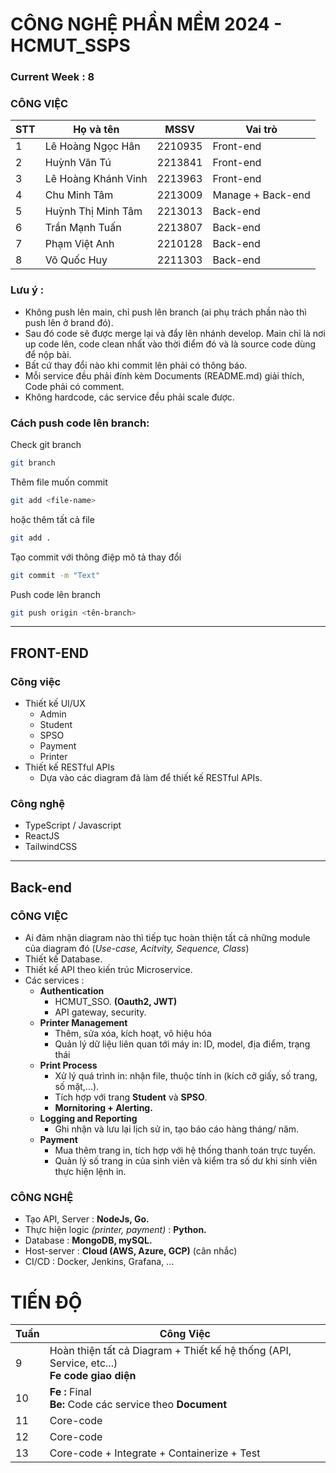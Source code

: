 # CÔNG NGHỆ PHẦN MỀM 2024 - HCMUT_SSPS

### Current Week : 8

### CÔNG VIỆC

| STT | Họ và tên           | MSSV    | Vai trò           |
| --- | ------------------- | ------- | ----------------- |
| 1   | Lê Hoàng Ngọc Hân   | 2210935 | Front-end         |
| 2   | Huỳnh Văn Tú        | 2213841 | Front-end         |
| 3   | Lê Hoàng Khánh Vinh | 2213963 | Front-end         |
| 4   | Chu Minh Tâm        | 2213009 | Manage + Back-end |
| 5   | Huỳnh Thị Minh Tâm  | 2213013 | Back-end          |
| 6   | Trần Mạnh Tuấn      | 2213807 | Back-end          |
| 7   | Phạm Việt Anh       | 2210128 | Back-end          |
| 8   | Võ Quốc Huy         | 2211303 | Back-end          |

### Lưu ý :

- Không push lên main, chỉ push lên branch (ai phụ trách phần nào thì push lên ở brand đó).
- Sau đó code sẽ được merge lại và đẩy lên nhánh develop.
  Main chỉ là nơi up code lên, code clean nhất vào thời điểm đó và là source code dùng để nộp bài.
- Bất cứ thay đổi nào khi commit lên phải có thông báo.
- Mỗi service đều phải đính kèm Documents (README.md) giải thích, Code phải có comment.
- Không hardcode, các service đều phải scale được.

### Cách push code lên branch:

Check git branch

```bash
git branch
```

Thêm file muốn commit

```bash
git add <file-name>
```

hoặc thêm tất cả file

```bash
git add .
```

Tạo commit với thông điệp mô tả thay đổi

```bash
git commit -m "Text"
```

Push code lên branch

```bash
git push origin <tên-branch>
```

---

## FRONT-END

### Công việc

- Thiết kế UI/UX
  - Admin
  - Student
  - SPSO
  - Payment
  - Printer
- Thiết kế RESTful APIs
  - Dựa vào các diagram đã làm để thiết kế RESTful APIs.

### Công nghệ

- TypeScript / Javascript
- ReactJS
- TailwindCSS

---

## Back-end

### CÔNG VIỆC

- Ai đảm nhận diagram nào thì tiếp tục hoàn thiện tất cả những module của diagram đó (_Use-case, Acitvity, Sequence, Class_)
- Thiết kế Database.
- Thiết kế API theo kiến trúc Microservice.
- Các services :
  - **Authentication**
    - HCMUT_SSO. **(Oauth2, JWT)**
    - API gateway, security.
  - **Printer Management**
    - Thêm, sửa xóa, kích hoạt, vô hiệu hóa
    - Quản lý dữ liệu liên quan tới máy in: ID, model, địa điểm, trạng thái
  - **Print Process**
    - Xử lý quá trình in: nhận file, thuộc tính in (kích cỡ giấy, số trang, số mặt,...).
    - Tích hợp với trang **Student** và **SPSO**.
    - __Mornitoring + Alerting.__
  - **Logging and Reporting**
    - Ghi nhận và lưu lại lịch sử in, tạo báo cáo hàng tháng/ năm.
  - **Payment**
    - Mua thêm trang in, tích hợp với hệ thống thanh toán trực tuyến.
    - Quản lý số trang in của sinh viên và kiểm tra số dư khi sinh viên thực hiện lệnh in.

### CÔNG NGHỆ

- Tạo API, Server : **NodeJs, Go.**
- Thực hiện logic _(printer, payment)_ : **Python.**
- Database : **MongoDB, mySQL.**
- Host-server : **Cloud (AWS, Azure, GCP)** (cân nhắc)
- CI/CD : Docker, Jenkins, Grafana, ...

# TIẾN ĐỘ

| Tuần | Công Việc                                                                                       |
| ---- | ----------------------------------------------------------------------------------------------- |
| 9    | Hoàn thiện tất cả Diagram + Thiết kế hệ thống (API, Service, etc...)</br> **Fe code giao diện** |
| 10   | **Fe :** Final </br> **Be:** Code các service theo **Document**                                 |
| 11   | Core-code                                                                                       |
| 12   | Core-code                                                                                       |
| 13   | Core-code + Integrate + Containerize + Test                                                     |

